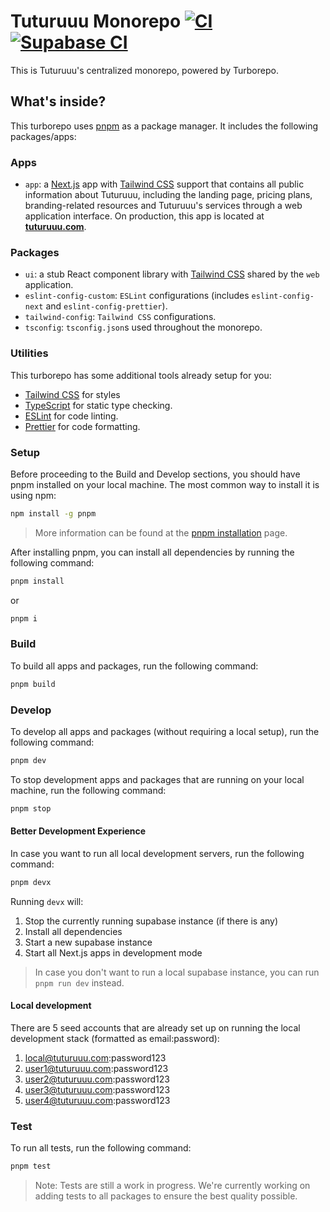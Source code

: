 # Tuturuuu Monorepo [![CI](https://github.com/tutur3u/tutur3u/actions/workflows/ci.yaml/badge.svg?branch=main)](https://github.com/tutur3u/tutur3u/actions/workflows/ci.yaml) [![Supabase CI](https://github.com/tutur3u/tutur3u/actions/workflows/supabase-production.yaml/badge.svg)](https://github.com/tutur3u/tutur3u/actions/workflows/supabase-production.yaml)

This is Tuturuuu's centralized monorepo, powered by Turborepo.

## What's inside?

This turborepo uses [pnpm](https://pnpm.io) as a package manager. It includes the following packages/apps:

### Apps

- `app`: a [Next.js](https://nextjs.org/) app with [Tailwind CSS](https://tailwindcss.com/) support that contains all public information about Tuturuuu, including the landing page, pricing plans, branding-related resources and Tuturuuu's services through a web application interface. On production, this app is located at [**tuturuuu.com**](https://tuturuuu.com).

### Packages

- `ui`: a stub React component library with [Tailwind CSS](https://tailwindcss.com/) shared by the `web` application.
- `eslint-config-custom`: `ESLint` configurations (includes `eslint-config-next` and `eslint-config-prettier`).
- `tailwind-config`: `Tailwind CSS` configurations.
- `tsconfig`: `tsconfig.json`s used throughout the monorepo.

### Utilities

This turborepo has some additional tools already setup for you:

- [Tailwind CSS](https://tailwindcss.com/) for styles
- [TypeScript](https://www.typescriptlang.org/) for static type checking.
- [ESLint](https://eslint.org/) for code linting.
- [Prettier](https://prettier.io) for code formatting.

### Setup

Before proceeding to the Build and Develop sections, you should have pnpm installed on your local machine.
The most common way to install it is using npm:

```bash
npm install -g pnpm
```

> More information can be found at the [pnpm installation](https://pnpm.io/installation) page.

After installing pnpm, you can install all dependencies by running the following command:

```bash
pnpm install
```

or

```bash
pnpm i
```

### Build

To build all apps and packages, run the following command:

```bash
pnpm build
```

### Develop

To develop all apps and packages (without requiring a local setup), run the following command:

```bash
pnpm dev
```

To stop development apps and packages that are running on your local machine, run the following command:

```bash
pnpm stop
```

#### Better Development Experience

In case you want to run all local development servers, run the following command:

```bash
pnpm devx
```

Running `devx` will:

1. Stop the currently running supabase instance (if there is any)
2. Install all dependencies
3. Start a new supabase instance
4. Start all Next.js apps in development mode

> In case you don't want to run a local supabase instance, you can run `pnpm run dev` instead.

#### Local development

There are 5 seed accounts that are already set up on running the local development stack (formatted as email:password):

1. local@tuturuuu.com:password123
2. user1@tuturuuu.com:password123
3. user2@tuturuuu.com:password123
4. user3@tuturuuu.com:password123
5. user4@tuturuuu.com:password123


### Test

To run all tests, run the following command:

```bash
pnpm test
```

> Note: Tests are still a work in progress. We're currently working on adding tests to all packages to ensure the best quality possible.
